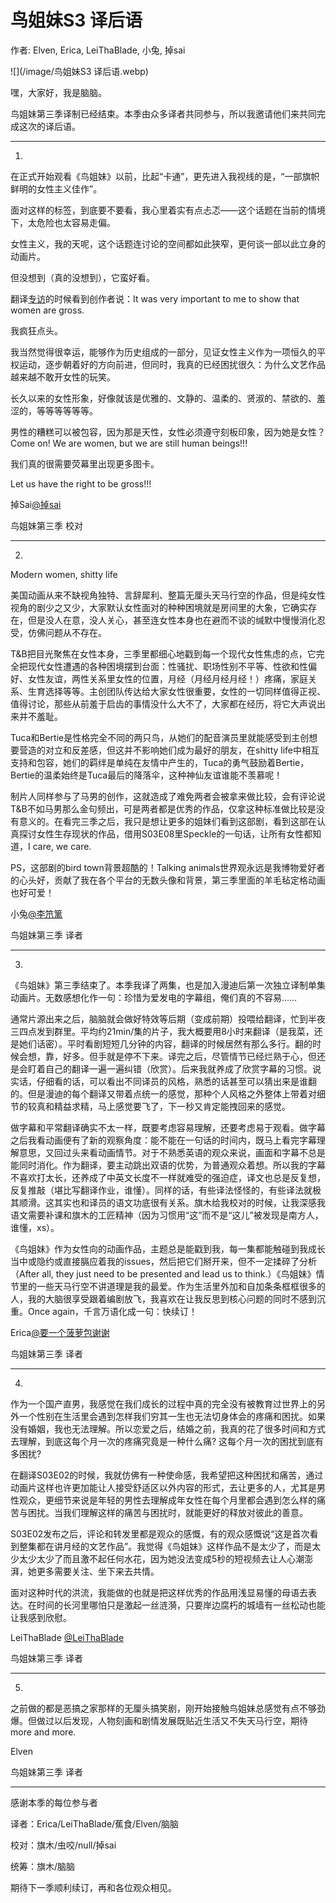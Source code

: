 # 鸟姐妹S3 译后语

作者: Elven, Erica, LeiThaBlade, 小兔, 掉sai

![](/image/鸟姐妹S3 译后语.webp)

嘿，大家好，我是脑脑。

鸟姐妹第三季译制已经结束。本季由众多译者共同参与，所以我邀请他们来共同完成这次的译后语。

---

1.

在正式开始观看《鸟姐妹》以前，比起“卡通”，更先进入我视线的是，“一部旗帜鲜明的女性主义佳作”。

面对这样的标签，到底要不要看，我心里着实有点忐忑——这个话题在当前的情境下，太危险也太容易走偏。

女性主义，我的天呢，这个话题连讨论的空间都如此狭窄，更何谈一部以此立身的动画片。

但没想到（真的没想到），它蛮好看。

翻译[专访](https://weibo.com/2355632031/M4dRRuKVj)的时候看到创作者说：It was very important to me to show that women are gross.

我疯狂点头。

我当然觉得很幸运，能够作为历史组成的一部分，见证女性主义作为一项恒久的平权运动，逐步朝着好的方向前进，但同时，我真的已经困扰很久：为什么文艺作品越来越不敢开女性的玩笑。

长久以来的女性形象，好像就该是优雅的、文静的、温柔的、贤淑的、禁欲的、羞涩的，等等等等等等。

男性的糟糕可以被包容，因为那是天性，女性必须遵守刻板印象，因为她是女性？Come on! We are women, but we are still human beings!!!

我们真的很需要荧幕里出现更多图卡。

Let us have the right to be gross!!!

掉Sai[@掉sai](https://weibo.com/n/%E6%8E%89sai)

鸟姐妹第三季 校对

---

2.

Modern women, shitty life

美国动画从来不缺视角独特、言辞犀利、整篇无厘头天马行空的作品，但是纯女性视角的剧少之又少，大家默认女性面对的种种困境就是房间里的大象，它确实存在，但是没人在意，没人关心，甚至连女性本身也在避而不谈的缄默中慢慢消化忍受，仿佛问题从不存在。

T&B把目光聚焦在女性本身，三季里都细心地戳到每一个现代女性焦虑的点，它完全把现代女性遭遇的各种困境摆到台面：性骚扰、职场性别不平等、性欲和性偏好、女性友谊，两性关系里女性的位置，月经（月经月经月经！）疼痛，家庭关系、生育选择等等。主创团队传达给大家女性很重要，女性的一切同样值得正视、值得讨论，那些从前羞于启齿的事情没什么大不了，大家都在经历，将它大声说出来并不羞耻。

Tuca和Bertie是性格完全不同的两只鸟，从她们的配音演员里就能感受到主创想要营造的对立和反差感，但这并不影响她们成为最好的朋友，在shitty life中相互支持和包容，她们的羁绊是单纯在友情中产生的，Tuca的勇气鼓励着Bertie，Bertie的温柔始终是Tuca最后的降落伞，这种神仙友谊谁能不羡慕呢！

制片人同样参与了马男的创作，这就造成了难免两者会被拿来做比较，会有评论说T&B不如马男那么金句频出，可是两者都是优秀的作品，仅拿这种标准做比较是没有意义的。在看完三季之后，我只是想让更多的姐妹们看到这部剧，看到这部在认真探讨女性生存现状的作品，借用S03E08里Speckle的一句话，让所有女性都知道，I care, we care.

PS，这部剧的bird town背景超酷的！Talking animals世界观永远是我博物爱好者的心头好，贡献了我在各个平台的无数头像和背景，第三季里面的羊毛毡定格动画也好可爱！

小兔[@李笊篱](https://weibo.com/n/%E6%9D%8E%E7%AC%8A%E7%AF%B1)

鸟姐妹第三季 译者

---

3.

《鸟姐妹》第三季结束了。本季我译了两集，也是加入漫迪后第一次独立译制单集动画片。无数感想化作一句：珍惜为爱发电的字幕组，俺们真的不容易……

通常片源出来之后，脑脑就会做好特效等后期（变成前期）投喂给翻译，忙到半夜三四点发到群里。平均约21min/集的片子，我大概要用8小时来翻译（是我菜，还是她们话密）。平时看剧短短几分钟的内容，翻译的时候居然有那么多行。翻的时候会想，靠，好多。但手就是停不下来。译完之后，尽管情节已经烂熟于心，但还是会盯着自己的翻译一遍一遍纠错（欣赏）。后来我就养成了欣赏字幕的习惯。说实话，仔细看的话，可以看出不同译员的风格，熟悉的话甚至可以猜出来是谁翻的。但是漫迪的每个翻译又带着点统一的感觉，那种个人风格之外整体上带着对细节的较真和精益求精，马上感觉要飞了，下一秒又肯定能拽回来的感觉。

做字幕和平常翻译确实不太一样，既要考虑容易理解，还要考虑易于观看。做字幕之后我看动画便有了新的观察角度：能不能在一句话的时间内，既马上看完字幕理解意思，又回过头来看动画情节。对于不熟悉英语的观众来说，画面和字幕不总是能同时消化。作为翻译，要主动跳出双语的优势，为普通观众着想。所以我的字幕不喜欢打太长，还养成了中英文长度不一样就难受的强迫症，译文也总是反复想，反复推敲（堪比写翻译作业，谁懂）。同样的话，有些译法怪怪的，有些译法就极其顺滑。这其实也和译员的语文功底很有关系。旗木给我校对的时候，让我深感我语文需要补课和旗木的工匠精神（因为习惯用“这”而不是“这儿”被发现是南方人，谁懂，xs）。

《鸟姐妹》作为女性向的动画作品，主题总是能戳到我，每一集都能触碰到我成长当中或隐约或直接膈应着我的issues，然后把它们掰开来，但不一定揉碎了分析（After all, they just need to be presented and lead us to think.）《鸟姐妹》情节里的一些天马行空不讲道理是我的最爱。作为生活里外加和自加条条框框很多的人，我的大脑很享受跟着编剧放飞，我喜欢在让我反思到核心问题的同时不感到沉重。Once again，千言万语化成一句：快续订！

Erica[@要一个菠萝包谢谢](https://weibo.com/n/%E8%A6%81%E4%B8%80%E4%B8%AA%E8%8F%A0%E8%90%9D%E5%8C%85%E8%B0%A2%E8%B0%A2)

鸟姐妹第三季 译者

---

4.

作为一个国产直男，我感觉在我们成长的过程中真的完全没有被教育过世界上的另外一个性别在生活里会遇到怎样我们穷其一生也无法切身体会的疼痛和困扰。如果没有婚姻，我也无法理解。所以恋爱之后，结婚之前，我真的花了很多时间和方式去理解，到底这每个月一次的疼痛究竟是一种什么痛? 这每个月一次的困扰到底有多困扰?

在翻译S03E02的时候，我就仿佛有一种使命感，我希望把这种困扰和痛苦，通过动画片这样也许更加能让人接受舒适区以外内容的形式，去让更多的人，尤其是男性观众，更细节来说是年轻的男性去理解成年女性在每个月里都会遇到怎么样的痛苦与困扰。当我们理解这样的痛苦与困扰时，就能更好的释放对彼此的善意。

S03E02发布之后，评论和转发里都是观众的感慨，有的观众感慨说“这是首次看到整集都在讲月经的文艺作品”。我觉得《鸟姐妹》这样作品不是太少了，而是太少太少太少了而且激不起任何水花，因为她没法变成5秒的短视频去让人心潮澎湃，她更多需要关注、坐下来去共情。

面对这种时代的洪流，我能做的也就是把这样优秀的作品用浅显易懂的母语去表达。在时间的长河里哪怕只是激起一丝涟漪，只要岸边腐朽的城墙有一丝松动也能让我感到欣慰。

LeiThaBlade [@LeiThaBlade](https://weibo.com/n/LeiThaBlade)

鸟姐妹第三季 译者

---

5.

之前做的都是恶搞之家那样的无厘头搞笑剧，刚开始接触鸟姐妹总感觉有点不够劲爆。但做过以后发现，人物刻画和剧情发展既贴近生活又不失天马行空，期待more and more.

Elven

鸟姐妹第三季 译者

---

感谢本季的每位参与者

译者：Erica/LeiThaBlade/蕉食/Elven/脑脑

校对：旗木/虫咬/null/掉sai

统筹：旗木/脑脑

期待下一季顺利续订，再和各位观众相见。